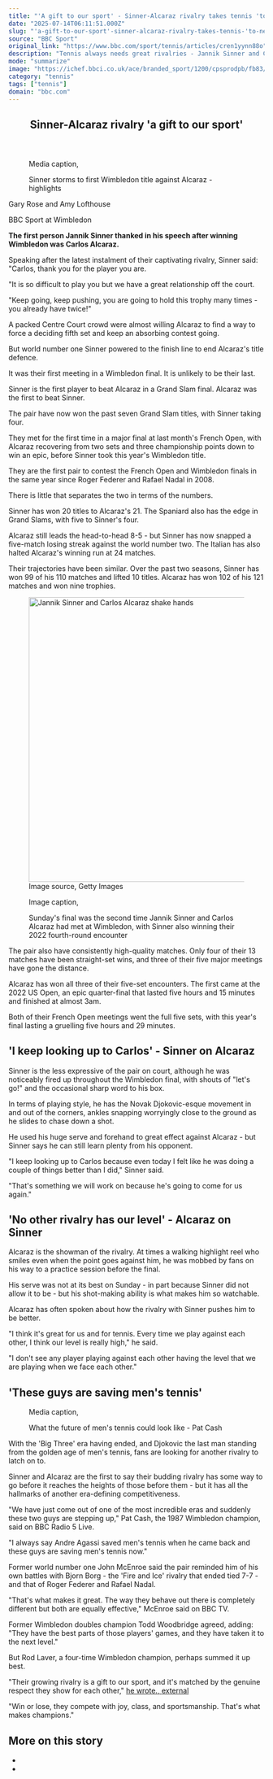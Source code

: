 ```yaml
---
title: "'A gift to our sport' - Sinner-Alcaraz rivalry takes tennis 'to next level'"
date: "2025-07-14T06:11:51.000Z"
slug: "'a-gift-to-our-sport'-sinner-alcaraz-rivalry-takes-tennis-'to-next-level'"
source: "BBC Sport"
original_link: "https://www.bbc.com/sport/tennis/articles/cren1yynn88o"
description: "Tennis always needs great rivalries - Jannik Sinner and Carlos Alcaraz are developing one that looks like running for years to come."
mode: "summarize"
image: "https://ichef.bbci.co.uk/ace/branded_sport/1200/cpsprodpb/fb83/live/173739b0-602f-11f0-960d-e9f1088a89fe.jpg"
category: "tennis"
tags: ["tennis"]
domain: "bbc.com"
---
```

<div id="readability-page-1" class="page"><div><main id="main-content" data-testid="main-content"><article id="urn-bbc-ares--article-cren1yynn88o"><header data-component="headline-block"><h2 id="main-heading" type="headline" tabindex="-1"><span role="text">Sinner-Alcaraz rivalry 'a gift to our sport'</span></h2></header><div data-component="media-block"><figure><figcaption><span>Media caption, </span><p>Sinner storms to first Wimbledon title against Alcaraz - highlights</p></figcaption></figure></div><div data-component="byline-block"><p>Gary Rose and Amy Lofthouse</p><p>BBC Sport at Wimbledon</p></div><div data-component="text-block"><p><b>The first person Jannik Sinner thanked in his speech after winning Wimbledon was Carlos Alcaraz.</b></p><p>Speaking after the latest instalment of their captivating rivalry, Sinner said: "Carlos, thank you for the player you are.</p><p>"It is so difficult to play you but we have a great relationship off the court. </p><p>"Keep going, keep pushing, you are going to hold this trophy many times - you already have twice!"</p><p>A packed Centre Court crowd were almost willing Alcaraz to find a way to force a deciding fifth set and keep an absorbing contest going.</p><p>But world number one Sinner powered to the finish line to end Alcaraz's title defence.</p><p>It was their first meeting in a Wimbledon final. It is unlikely to be their last.</p></div><div data-component="text-block"><p>Sinner is the first player to beat Alcaraz in a Grand Slam final. Alcaraz was the first to beat Sinner.</p><p>The pair have now won the past seven Grand Slam titles, with Sinner taking four.</p><p>They met for the first time in a major final at last month's French Open, with Alcaraz recovering from two sets and three championship points down to win an epic, before Sinner took this year's Wimbledon title.</p><p>They are the first pair to contest the French Open and Wimbledon finals in the same year since Roger Federer and Rafael Nadal in 2008.</p></div><div data-component="text-block"><p>There is little that separates the two in terms of the numbers.</p><p>Sinner has won 20 titles to Alcaraz's 21. The Spaniard also has the edge in Grand Slams, with five to Sinner's four.</p><p>Alcaraz still leads the head-to-head 8-5 - but Sinner has now snapped a five-match losing streak against the world number two. The Italian has also halted Alcaraz's winning run at 24 matches.</p><p>Their trajectories have been similar. Over the past two seasons, Sinner has won 99 of his 110 matches and lifted 10 titles. Alcaraz has won 102 of his 121 matches and won nine trophies.</p></div><div data-component="image-block"><figure><p><span><picture><source srcset="https://ichef.bbci.co.uk/ace/standard/240/cpsprodpb/ec93/live/da2e4ba0-602c-11f0-84f9-89e4b88729bf.jpg.webp 240w, https://ichef.bbci.co.uk/ace/standard/320/cpsprodpb/ec93/live/da2e4ba0-602c-11f0-84f9-89e4b88729bf.jpg.webp 320w, https://ichef.bbci.co.uk/ace/standard/480/cpsprodpb/ec93/live/da2e4ba0-602c-11f0-84f9-89e4b88729bf.jpg.webp 480w, https://ichef.bbci.co.uk/ace/standard/624/cpsprodpb/ec93/live/da2e4ba0-602c-11f0-84f9-89e4b88729bf.jpg.webp 624w, https://ichef.bbci.co.uk/ace/standard/800/cpsprodpb/ec93/live/da2e4ba0-602c-11f0-84f9-89e4b88729bf.jpg.webp 800w, https://ichef.bbci.co.uk/ace/standard/976/cpsprodpb/ec93/live/da2e4ba0-602c-11f0-84f9-89e4b88729bf.jpg.webp 976w" type="image/webp"><img alt="Jannik Sinner and Carlos Alcaraz shake hands" loading="lazy" src="https://ichef.bbci.co.uk/ace/standard/995/cpsprodpb/ec93/live/da2e4ba0-602c-11f0-84f9-89e4b88729bf.jpg" srcset="https://ichef.bbci.co.uk/ace/standard/240/cpsprodpb/ec93/live/da2e4ba0-602c-11f0-84f9-89e4b88729bf.jpg 240w, https://ichef.bbci.co.uk/ace/standard/320/cpsprodpb/ec93/live/da2e4ba0-602c-11f0-84f9-89e4b88729bf.jpg 320w, https://ichef.bbci.co.uk/ace/standard/480/cpsprodpb/ec93/live/da2e4ba0-602c-11f0-84f9-89e4b88729bf.jpg 480w, https://ichef.bbci.co.uk/ace/standard/624/cpsprodpb/ec93/live/da2e4ba0-602c-11f0-84f9-89e4b88729bf.jpg 624w, https://ichef.bbci.co.uk/ace/standard/800/cpsprodpb/ec93/live/da2e4ba0-602c-11f0-84f9-89e4b88729bf.jpg 800w, https://ichef.bbci.co.uk/ace/standard/976/cpsprodpb/ec93/live/da2e4ba0-602c-11f0-84f9-89e4b88729bf.jpg 976w" width="995" height="560"></picture></span><span role="text"><span>Image source, </span>Getty Images</span></p><figcaption><span>Image caption, </span><p>Sunday's final was the second time Jannik Sinner and Carlos Alcaraz had met at Wimbledon, with Sinner also winning their 2022 fourth-round encounter</p></figcaption></figure></div><div data-component="text-block"><p>The pair also have consistently high-quality matches. Only four of their 13 matches have been straight-set wins, and three of their five major meetings have gone the distance.</p><p>Alcaraz has won all three of their five-set encounters. The first came at the 2022 US Open, an epic quarter-final that lasted five hours and 15 minutes and finished at almost 3am.</p><p>Both of their French Open meetings went the full five sets, with this year's final lasting a gruelling five hours and 29 minutes.</p></div><p data-component="subheadline-block"><h2 id="I-keep-looking-up-to-Carlos-Sinner-on-Alcaraz" tabindex="-1"><span role="text">'I keep looking up to Carlos' - Sinner on Alcaraz</span></h2></p><div data-component="text-block"><p>Sinner is the less expressive of the pair on court, although he was noticeably fired up throughout the Wimbledon final, with shouts of "let's go!" and the occasional sharp word to his box.</p><p>In terms of playing style, he has the Novak Djokovic-esque movement in and out of the corners, ankles snapping worryingly close to the ground as he slides to chase down a shot.</p><p>He used his huge serve and forehand to great effect against Alcaraz - but Sinner says he can still learn plenty from his opponent.</p><p>"I keep looking up to Carlos because even today I felt like he was doing a couple of things better than I did," Sinner said.</p><p>"That's something we will work on because he's going to come for us again."</p></div><p data-component="subheadline-block"><h2 id="No-other-rivalry-has-our-level-Alcaraz-on-Sinner" tabindex="-1"><span role="text">'No other rivalry has our level' - Alcaraz on Sinner</span></h2></p><div data-component="text-block"><p>Alcaraz is the showman of the rivalry. At times a walking highlight reel who smiles even when the point goes against him, he was mobbed by fans on his way to a practice session before the final.</p><p>His serve was not at its best on Sunday - in part because Sinner did not allow it to be - but his shot-making ability is what makes him so watchable.</p><p>Alcaraz has often spoken about how the rivalry with Sinner pushes him to be better.</p><p>"I think it's great for us and for tennis. Every time we play against each other, I think our level is really high," he said.</p><p>"I don't see any player playing against each other having the level that we are playing when we face each other."</p></div><p data-component="subheadline-block"><h2 id="These-guys-are-saving-mens-tennis" tabindex="-1"><span role="text">'These guys are saving men's tennis'</span></h2></p><div data-component="media-block"><figure><figcaption><span>Media caption, </span><p>What the future of men's tennis could look like - Pat Cash</p></figcaption></figure></div><div data-component="text-block"><p>With the 'Big Three' era having ended, and Djokovic the last man standing from the golden age of men's tennis, fans are looking for another rivalry to latch on to.</p><p>Sinner and Alcaraz are the first to say their budding rivalry has some way to go before it reaches the heights of those before them - but it has all the hallmarks of another era-defining competitiveness. </p><p>"We have just come out of one of the most incredible eras and suddenly these two guys are stepping up," Pat Cash, the 1987 Wimbledon champion, said on BBC Radio 5 Live.</p><p>"I always say Andre Agassi saved men's tennis when he came back and these guys are saving men's tennis now."</p><p>Former world number one John McEnroe said the pair reminded him of his own battles with Bjorn Borg - the 'Fire and Ice' rivalry that ended tied 7-7 - and that of Roger Federer and Rafael Nadal.</p><p>"That's what makes it great. The way they behave out there is completely different but both are equally effective," McEnroe said on BBC TV.</p><p>Former Wimbledon doubles champion Todd Woodbridge agreed, adding: "They have the best parts of those players' games, and they have taken it to the next level."</p><p>But Rod Laver, a four-time Wimbledon champion, perhaps summed it up best.</p><p>"Their growing rivalry is a gift to our sport, and it's matched by the genuine respect they show for each other," <a href="https://x.com/rodlaver/status/1944469779131285876">he wrote.<span>, <!-- -->external</span></a></p><p>"Win or lose, they compete with joy, class, and sportsmanship. That's what makes champions."</p></div><section data-component="links-block"><p><h2 type="normal">More on this story</h2></p><ul role="list"><li></li><li></li></ul></section></article></main></div></div>